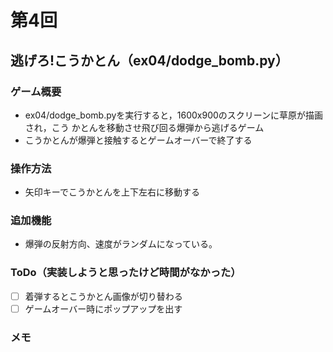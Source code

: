 # 第4回
## 逃げろ!こうかとん（ex04/dodge_bomb.py）
### ゲーム概要
- ex04/dodge_bomb.pyを実行すると，1600x900のスクリーンに草原が描画され，こう
かとんを移動させ飛び回る爆弾から逃げるゲーム
- こうかとんが爆弾と接触するとゲームオーバーで終了する
### 操作方法
- 矢印キーでこうかとんを上下左右に移動する
### 追加機能
- 爆弾の反射方向、速度がランダムになっている。
### ToDo（実装しようと思ったけど時間がなかった）
- [ ] 着弾するとこうかとん画像が切り替わる
- [ ] ゲームオーバー時にポップアップを出す
### メモ